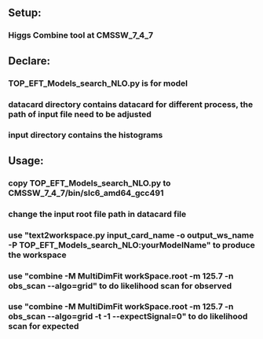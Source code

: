 ## Setup: 
### Higgs Combine tool at CMSSW_7_4_7

## Declare:
### TOP_EFT_Models_search_NLO.py is for model
### datacard directory contains datacard for different process, the path of input file need to be adjusted 
### input directory contains the histograms

## Usage:
### copy TOP_EFT_Models_search_NLO.py to CMSSW_7_4_7/bin/slc6_amd64_gcc491
### change the input root file path in datacard file 
### use "text2workspace.py input_card_name -o output_ws_name -P TOP_EFT_Models_search_NLO:yourModelName" to produce the workspace
### use "combine -M MultiDimFit workSpace.root -m 125.7 -n obs_scan --algo=grid" to do likelihood scan for observed
### use "combine -M MultiDimFit workSpace.root -m 125.7 -n obs_scan --algo=grid -t -1 --expectSignal=0" to do likelihood scan for expected
